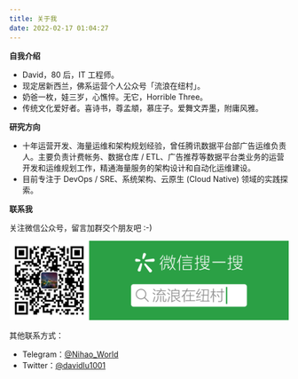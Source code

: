 ```yaml
---
title: 关于我
date: 2022-02-17 01:04:27
---
```


**自我介绍**

- David，80 后，IT 工程师。
- 现定居新西兰，佛系运营个人公众号「流浪在纽村」。
- 奶爸一枚，娃三岁，心憔悴。无它，Horrible Three。
- 传统文化爱好者。喜诗书，尊孟頫，慕庄子。爱舞文弄墨，附庸风雅。

**研究方向**
- 十年运营开发、海量运维和架构规划经验，曾任腾讯数据平台部广告运维负责人。主要负责计费帐务、数据仓库 / ETL、广告推荐等数据平台类业务的运营开发和运维规划工作，精通海量服务的架构设计和自动化运维建设。
- 目前专注于 DevOps / SRE、系统架构、云原生 (Cloud Native) 领域的实践探索。

**联系我**

关注微信公众号，留言加群交个朋友吧 :-)

![](https://raw.githubusercontent.com/davidlu1001/davidlu1001.github.io/hexo/uPic/%E5%85%AC%E4%BC%97%E5%8F%B7%E4%BA%8C%E7%BB%B4%E7%A0%81_%E5%BE%AE%E4%BF%A1%E6%90%9C%E4%B8%80%E6%90%9C.jpeg)

其他联系方式：

- Telegram：[@Nihao_World](https://t.me/NiHao_World)
- Twitter：[@davidlu1001](https://twitter.com/davidlu1001)
